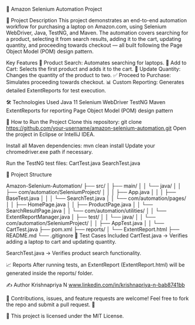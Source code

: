 🛒 Amazon Selenium Automation Project

📜 Project Description
This project demonstrates an end-to-end automation workflow for purchasing a laptop on Amazon.com, using Selenium WebDriver, Java, TestNG, and Maven.
The automation covers searching for a product, selecting it from search results, adding it to the cart, updating quantity, and proceeding towards checkout — all built following the Page Object Model (POM) design pattern.

Key Features
🔎 Product Search: Automates searching for laptops.
🛒 Add to Cart: Selects the first product and adds it to the cart.
🔄 Update Quantity: Changes the quantity of the product to two.
✅ Proceed to Purchase: Simulates proceeding towards checkout.
📊 Custom Reporting: Generates detailed ExtentReports for test execution.

🛠️ Technologies Used
Java 11
Selenium WebDriver
TestNG
Maven
ExtentReports for reporting
Page Object Model (POM) design pattern

🚀 How to Run the Project
Clone this repository:
git clone https://github.com/your-username/amazon-selenium-automation.git
Open the project in Eclipse or IntelliJ IDEA.

Install all Maven dependencies:
mvn clean install
Update your chromedriver.exe path if necessary.

Run the TestNG test files:
CartTest.java
SearchTest.java

📂 Project Structure

Amazon-Selenium-Automation/ ├── src/ │ ├── main/ │ │ └── java/ │ │ ├── com/automation/SeleniumProject/ │ │ │ ├── App.java │ │ │ ├── BaseTest.java │ │ │ └── SearchTest.java │ │ └── com/automation/pages/ │ │ ├── HomePage.java │ │ ├── ProductPage.java │ │ └── SearchResultPage.java │ │ └── com/automation/utilities/ │ │ └── ExtentReportManager.java │ ├── test/ │ │ └── java/ │ │ └── com/automation/SeleniumProject/ │ │ ├── AppTest.java │ │ └── CartTest.java ├── pom.xml ├── reports/ │ └── ExtentReport.html ├── README.md └── .gitignore
🧪 Test Cases Included
CartTest.java → Verifies adding a laptop to cart and updating quantity.

SearchTest.java → Verifies product search functionality.

📈 Reports
After running tests, an ExtentReport (ExtentReport.html) will be generated inside the reports/ folder.

✍️ Author
Krishnapriya N
www.linkedin.com/in/krishnapriya-n-bab8741bb

📣 Contributions, issues, and feature requests are welcome!
Feel free to fork the repo and submit a pull request. 🤝

📜 This project is licensed under the MIT License.

